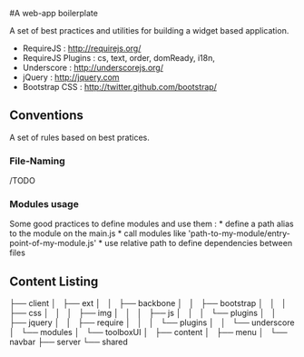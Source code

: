 #A web-app boilerplate

A set of best practices and utilities for building a widget based application.

* RequireJS : http://requirejs.org/
* RequireJS Plugins : cs, text, order, domReady, i18n,
* Underscore : http://underscorejs.org/
* jQuery : http://jquery.com
* Bootstrap CSS : http://twitter.github.com/bootstrap/

## Conventions

A set of rules based on best pratices.

### File-Naming

/TODO

### Modules usage

Some good practices to define modules and use them :
	* define a path alias to the module on the main.js
	* call modules like 'path-to-my-module/entry-point-of-my-module.js'
	* use relative path to define dependencies between files

## Content Listing

├── client
│   ├── ext
│   │   ├── backbone
│   │   ├── bootstrap
│   │   │   ├── css
│   │   │   ├── img
│   │   │   ├── js
│   │   │   └── plugins
│   │   ├── jquery
│   │   ├── require
│   │   │   └── plugins
│   │   └── underscore
│   └── modules
│       └── toolboxUI
│           ├── content
│           ├── menu
│           └── navbar
├── server
└── shared